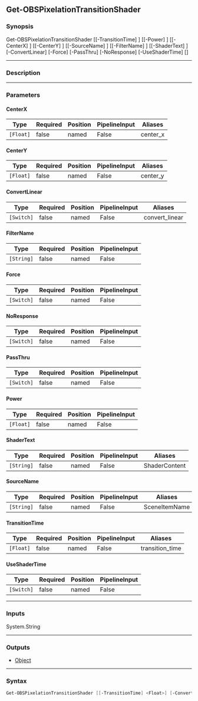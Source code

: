 Get-OBSPixelationTransitionShader
---------------------------------

### Synopsis
Get-OBSPixelationTransitionShader [[-TransitionTime] <float>] [[-Power] <float>] [[-CenterX] <float>] [[-CenterY] <float>] [[-SourceName] <string>] [[-FilterName] <string>] [[-ShaderText] <string>] [-ConvertLinear] [-Force] [-PassThru] [-NoResponse] [-UseShaderTime] [<CommonParameters>]

---

### Description

---

### Parameters
#### **CenterX**

|Type     |Required|Position|PipelineInput|Aliases |
|---------|--------|--------|-------------|--------|
|`[Float]`|false   |named   |False        |center_x|

#### **CenterY**

|Type     |Required|Position|PipelineInput|Aliases |
|---------|--------|--------|-------------|--------|
|`[Float]`|false   |named   |False        |center_y|

#### **ConvertLinear**

|Type      |Required|Position|PipelineInput|Aliases       |
|----------|--------|--------|-------------|--------------|
|`[Switch]`|false   |named   |False        |convert_linear|

#### **FilterName**

|Type      |Required|Position|PipelineInput|
|----------|--------|--------|-------------|
|`[String]`|false   |named   |False        |

#### **Force**

|Type      |Required|Position|PipelineInput|
|----------|--------|--------|-------------|
|`[Switch]`|false   |named   |False        |

#### **NoResponse**

|Type      |Required|Position|PipelineInput|
|----------|--------|--------|-------------|
|`[Switch]`|false   |named   |False        |

#### **PassThru**

|Type      |Required|Position|PipelineInput|
|----------|--------|--------|-------------|
|`[Switch]`|false   |named   |False        |

#### **Power**

|Type     |Required|Position|PipelineInput|
|---------|--------|--------|-------------|
|`[Float]`|false   |named   |False        |

#### **ShaderText**

|Type      |Required|Position|PipelineInput|Aliases      |
|----------|--------|--------|-------------|-------------|
|`[String]`|false   |named   |False        |ShaderContent|

#### **SourceName**

|Type      |Required|Position|PipelineInput|Aliases      |
|----------|--------|--------|-------------|-------------|
|`[String]`|false   |named   |False        |SceneItemName|

#### **TransitionTime**

|Type     |Required|Position|PipelineInput|Aliases        |
|---------|--------|--------|-------------|---------------|
|`[Float]`|false   |named   |False        |transition_time|

#### **UseShaderTime**

|Type      |Required|Position|PipelineInput|
|----------|--------|--------|-------------|
|`[Switch]`|false   |named   |False        |

---

### Inputs
System.String

---

### Outputs
* [Object](https://learn.microsoft.com/en-us/dotnet/api/System.Object)

---

### Syntax
```PowerShell
Get-OBSPixelationTransitionShader [[-TransitionTime] <Float>] [-ConvertLinear <Switch>] [[-Power] <Float>] [[-CenterX] <Float>] [[-CenterY] <Float>] [[-SourceName] <String>] [[-FilterName] <String>] [[-ShaderText] <String>] [-Force <Switch>] [-PassThru <Switch>] [-NoResponse <Switch>] [-UseShaderTime <Switch>] [<CommonParameters>]
```
